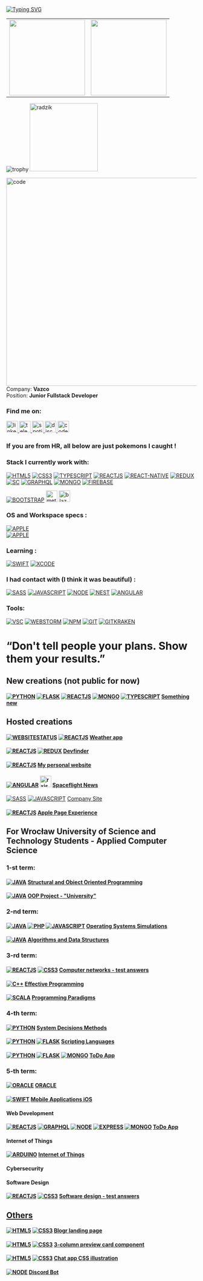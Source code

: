 <!-- ## Welcome to my github. <img src="https://media.giphy.com/media/hvRJCLFzcasrR4ia7z/giphy.gif" width="25px"> -->
[![Typing SVG](https://readme-typing-svg.herokuapp.com?size=30&duration=3000&color=F7F110&center=true&width=700&lines=Junior+Fullstack+Developer;Computer+Science+Student;Gym+Enthusiast;F1+Fan)](https://git.io/typing-svg)
<table>
  <tr>
    <td valign="top">
      <img src="https://github-readme-stats.vercel.app/api/top-langs/?username=Jakub-Radzik&langs_count=30&layout=compact&show_icons=true&icon_color=34abeb&theme=highcontrast" height="200" /></td>
    <td valign="top">
      <img src="https://github-readme-stats.vercel.app/api?username=Jakub-Radzik&show_icons=true&theme=highcontrast" height="200" />
<!--           <a href="https://awesome-github-stats.azurewebsites.net/index.html??cardType=level-alternate&theme=highcontrast">    <img  alt="jakub-radzik's GitHub Stats" src="https://awesome-github-stats.azurewebsites.net/user-stats/jakub-radzik?cardType=level-alternate&theme=highcontrast" />  </a> -->
    </td>
  </tr>

</table>
<!--
[![Ashutosh's github activity graph](https://activity-graph.herokuapp.com/graph?username=jakub-radzik&theme=react-dark)](https://github.com/ashutosh00710/github-readme-activity-graph)
-->

![trophy](https://github-profile-trophy.vercel.app/?username=Jakub-Radzik&theme=onedark)
<img height="180em" src="https://github-readme-streak-stats.herokuapp.com/?user=Jakub-Radzik&theme=highcontrast" alt="radzik" />

<!-- https://www.codewars.com/users/radzikoska123/badges/large
<a href="https://jakub-radzik.ovh"><h1>🌐 Visit my personal website 🌐 [![WEBSITESTATUS](https://img.shields.io/website-up-down-green-red/http/jakub-radzik.ovh.svg)](https://jakub-radzik.ovh/)</h1></a> 
 -->
<img align="right" src="https://camo.githubusercontent.com/5ddf73ad3a205111cf8c686f687fc216c2946a75005718c8da5b837ad9de78c9/68747470733a2f2f7468756d62732e6766796361742e636f6d2f4576696c4e657874446576696c666973682d736d616c6c2e676966" alt="code" width="550"/>


<!-- <img align="right" src="https://github.com/radzikoska123/radzikoska123/blob/main/icons/pepe1.gif" alt="gif" width="550"/> -->
<!-- <img align="right" src="https://github.com/radzikoska123/radzikoska123/blob/main/icons/programming.gif" alt="gif" width="550"/> -->
<div>
  
Company: <b>Vazco</b></br>
Position: <b>Junior Fullstack Developer</b>

### Find me on:
<div>
  
  <a href="https://www.linkedin.com/in/jakub-radzik-726682174/">
    <img src="https://github.com/radzikoska123/radzikoska123/blob/main/icons/linkedin.svg" alt="linkedin" width="30"/>
  </a>
  
  <a href="https://t.me/KubusRadzik">
    <img src="https://github.com/radzikoska123/radzikoska123/blob/main/icons/telegram.svg" alt="telegram" width="30"/>
  </a>  
  
  <a href="https://open.spotify.com/user/jradzik4?si=ba57331227964218">
    <img src="https://github.com/radzikoska123/radzikoska123/blob/main/icons/spotify.svg" alt="spotify" width="30"/>
  </a>
  
  <a href="https://discordapp.com/users/626702618298941449">
    <img src="https://github.com/radzikoska123/radzikoska123/blob/main/icons/discord.svg" alt="discord" width="30"/>
  </a>
  
  <a href="https://www.codewars.com/users/radzikoska123">
    <img src="https://github.com/radzikoska123/radzikoska123/blob/main/icons/codewars.svg" alt="codewars" width="30"/>
  </a>
  
</div>

<div>
 
### If you are from HR, all below are just pokemons I caught !
 
### Stack I currently work with:
  
<div align="left">
  
[![HTML5](https://img.shields.io/badge/-HTML5-E34F26?&style=for-the-badge&logo=html5&logoColor=white&link=https://github.com/Jakub-Radzik/Jakub-Radzik/)](https://github.com/Jakub-Radzik/Jakub-Radzik/)
[![CSS3](https://img.shields.io/badge/-CSS3-1572B6?&style=for-the-badge&logo=css3&link=https://github.com/Jakub-Radzik/Jakub-Radzik/)](https://github.com/Jakub-Radzik/Jakub-Radzik/)
[![TYPESCRIPT](https://img.shields.io/badge/TypeScript-007ACC?style=for-the-badge&logo=typescript&logoColor=white&link=https://github.com/Jakub-Radzik/Jakub-Radzik/)](https://github.com/Jakub-Radzik/Jakub-Radzik/)
[![REACTJS](https://img.shields.io/badge/-ReactJs-61DAFB?logo=react&logoColor=white&style=for-the-badge&link=https://github.com/Jakub-Radzik/Jakub-Radzik/)](https://github.com/Jakub-Radzik/Jakub-Radzik/)
[![REACT-NATIVE](https://img.shields.io/badge/React_Native-20232A?style=for-the-badge&logo=react&logoColor=61DAFB&link=https://github.com/Jakub-Radzik/Jakub-Radzik/)](https://github.com/Jakub-Radzik/Jakub-Radzik/)
[![REDUX](https://img.shields.io/badge/Redux-593D88?style=for-the-badge&logo=redux&logoColor=white&logoColor=61DAFB&link=https://github.com/Jakub-Radzik/Jakub-Radzik/)](https://github.com/Jakub-Radzik/Jakub-Radzik/)
[![SC](https://img.shields.io/badge/styled--components-DB7093?style=for-the-badge&logo=styled-components&logoColor=white&logoColor=white&logoColor=61DAFB&link=https://github.com/Jakub-Radzik/Jakub-Radzik/)](https://github.com/Jakub-Radzik/Jakub-Radzik/)
[![GRAPHQL](https://img.shields.io/badge/GraphQl-E10098?style=for-the-badge&logo=graphql&logoColor=white&link=https://github.com/Jakub-Radzik/Jakub-Radzik/)](https://github.com/Jakub-Radzik/Jakub-Radzik/) 
[![MONGO](https://img.shields.io/badge/MongoDB-4EA94B?style=for-the-badge&logo=mongodb&logoColor=white&link=https://github.com/Jakub-Radzik/Jakub-Radzik/)](https://github.com/Jakub-Radzik/Jakub-Radzik/) 
[![FIREBASE](https://img.shields.io/badge/firebase-ffca28?style=for-the-badge&logo=firebase&logoColor=black&link=https://github.com/Jakub-Radzik/Jakub-Radzik/)](https://github.com/Jakub-Radzik/Jakub-Radzik/) 


[![BOOTSTRAP](https://img.shields.io/badge/Bootstrap-563D7C?style=for-the-badge&logo=bootstrap&logoColor=white)](https://github.com/Jakub-Radzik/Jakub-Radzik/) 
<img src="https://github.com/radzikoska123/radzikoska123/blob/main/icons/meteor.png" alt="meteor" width="30"/>
<img src="https://github.com/radzikoska123/radzikoska123/blob/main/icons/blazejs.png" alt="blazejs" width="30"/>
</div>

 
### OS and Workspace specs :
  
<div align="left">
  
  [![APPLE](https://img.shields.io/badge/Apple-MacBook_Pro-999999?style=for-the-badge&logo=apple&logoColor=white&logoColor=white&logoColor=white&logoColor=61DAFB&link=https://github.com/Jakub-Radzik/Jakub-Radzik/)](https://github.com/Jakub-Radzik/Jakub-Radzik/)  
  [![APPLE](https://img.shields.io/badge/iOS-000000?style=for-the-badge&logo=ios&logoColor=white&link=https://github.com/Jakub-Radzik/Jakub-Radzik/)](https://github.com/Jakub-Radzik/Jakub-Radzik/)
  
  
</div>
  
 
### Learning :
  
<div align="left">
  
[![SWIFT](	https://img.shields.io/badge/Swift-FA7343?style=for-the-badge&logo=swift&logoColor=white&link=https://github.com/Jakub-Radzik/Jakub-Radzik/)](https://github.com/Jakub-Radzik/Jakub-Radzik/)
[![XCODE](	https://img.shields.io/badge/Xcode-007ACC?style=for-the-badge&logo=Xcode&logoColor=white&link=https://github.com/Jakub-Radzik/Jakub-Radzik/)](https://github.com/Jakub-Radzik/Jakub-Radzik/)
</div>
 
### I had contact with (I think it was beautiful) :
  
<div align="left">
  
[![SASS](https://img.shields.io/badge/Sass-CC6699?style=for-the-badge&logo=sass&logoColor=white&link=https://github.com/Jakub-Radzik/Jakub-Radzik/)](https://github.com/Jakub-Radzik/Jakub-Radzik/)
[![JAVASCRIPT](https://img.shields.io/badge/JavaScript-323330?style=for-the-badge&logo=javascript&logoColor=F7DF1E&link=https://github.com/Jakub-Radzik/Jakub-Radzik/)](https://github.com/Jakub-Radzik/Jakub-Radzik/)
[![NODE](https://img.shields.io/badge/Node.js-339933?style=for-the-badge&logo=nodedotjs&logoColor=white&link=https://github.com/Jakub-Radzik/Jakub-Radzik/)](https://github.com/Jakub-Radzik/Jakub-Radzik/)
[![NEST](https://img.shields.io/badge/nestjs-E0234E?style=for-the-badge&logo=nestjs&logoColor=white&link=https://github.com/Jakub-Radzik/Jakub-Radzik/)](https://github.com/Jakub-Radzik/Jakub-Radzik/)
[![ANGULAR](https://img.shields.io/badge/Angular-DD0031?style=for-the-badge&logo=angular&logoColor=white&link=https://github.com/Jakub-Radzik/Jakub-Radzik/)](https://github.com/Jakub-Radzik/Jakub-Radzik/)
</div>
  
<!-- ### I learn and hope for more than an afair:
<div>
</div> -->
  
<!-- ### I worked with but the love is gone :
  
<div>
<img src="https://github.com/radzikoska123/radzikoska123/blob/main/icons/java.png" alt="java" width="30"/>
<img src="https://github.com/radzikoska123/radzikoska123/blob/main/icons/spring-logo.png" alt="spring" width="30"/>
</div> -->
  
<!-- ### I had contact with and please don't start again :
<div>
<img src="https://github.com/radzikoska123/radzikoska123/blob/main/icons/php.png" alt="PHP" width="30"/>
<img src="https://github.com/radzikoska123/radzikoska123/blob/main/icons/python.png" alt="python" width="30"/>
</div> -->
  
### Tools:
<div>

  [![VSC](	https://img.shields.io/badge/Visual_Studio_Code-0078D4?style=for-the-badge&logo=visual%20studio%20code&logoColor=white&link=https://github.com/Jakub-Radzik/Jakub-Radzik/)](https://github.com/Jakub-Radzik/Jakub-Radzik/)
  [![WEBSTORM](https://img.shields.io/badge/WebStorm-000000?style=for-the-badge&logo=WebStorm&logoColor=white&link=https://github.com/Jakub-Radzik/Jakub-Radzik/)](https://github.com/Jakub-Radzik/Jakub-Radzik/)
  [![NPM](https://img.shields.io/badge/npm-CB3837?style=for-the-badge&logo=npm&logoColor=white&link=https://github.com/Jakub-Radzik/Jakub-Radzik/)](https://github.com/Jakub-Radzik/Jakub-Radzik/)
  [![GIT](https://img.shields.io/badge/GIT-E44C30?style=for-the-badge&logo=git&logoColor=white&link=https://github.com/Jakub-Radzik/Jakub-Radzik/)](https://github.com/Jakub-Radzik/Jakub-Radzik/)
  [![GITKRAKEN](https://img.shields.io/badge/GitKraken-179287?style=for-the-badge&logo=GitKraken&logoColor=white&link=https://github.com/Jakub-Radzik/Jakub-Radzik/)](https://github.com/Jakub-Radzik/Jakub-Radzik/)
</div>

# “Don't tell people your plans. Show them your results.”

<!-- ### WORKING ON: -->

  
<!-- #### <img src="https://github.com/radzikoska123/radzikoska123/blob/main/icons/react.png" alt="react" width="30"/> <img src="https://github.com/radzikoska123/radzikoska123/blob/main/icons/redux.png" alt="redux" width="30"/> <img src="https://github.com/radzikoska123/radzikoska123/blob/main/icons/java.png" alt="java" width="30"/> <img src="https://github.com/radzikoska123/radzikoska123/blob/main/icons/spring-logo.png" alt="spring" width="30"/> <a href="https://github.com/Future-Developers-Lab/Skill-Up">Skill Up</a> - Team Project
  [![Readme Card](https://github-readme-stats.vercel.app/api/pin/?username=Future-Developers-Lab&repo=Skill-Up&theme=radical)](https://github.com/Future-Developers-Lab/Skill-Up) -->

## New creations (not public for now)
#### [![PYTHON](https://img.shields.io/badge/Python-3776AB?style=for-the-badge&logo=python&logoColor=white&link=https://github.com/Jakub-Radzik/Jakub-Radzik/)](https://github.com/Jakub-Radzik/Jakub-Radzik/) [![FLASK](https://img.shields.io/badge/Flask-000000?style=for-the-badge&logo=flask&logoColor=white&link=https://github.com/Jakub-Radzik/Jakub-Radzik/)](https://github.com/Jakub-Radzik/Jakub-Radzik/) [![REACTJS](https://img.shields.io/badge/-ReactJs-61DAFB?logo=react&logoColor=white&style=for-the-badge&link=https://github.com/Jakub-Radzik/Jakub-Radzik/)](https://github.com/Jakub-Radzik/Jakub-Radzik/) [![MONGO](https://img.shields.io/badge/MongoDB-4EA94B?style=for-the-badge&logo=mongodb&logoColor=white&link=https://github.com/Jakub-Radzik/Jakub-Radzik/)](https://github.com/Jakub-Radzik/Jakub-Radzik/) [![TYPESCRIPT](https://img.shields.io/badge/TypeScript-007ACC?style=for-the-badge&logo=typescript&logoColor=white&link=https://github.com/Jakub-Radzik/Jakub-Radzik/)](https://github.com/Jakub-Radzik/Jakub-Radzik/)  <a href="https://github.com/Jakub-Radzik/Jakub-Radzik/">Something new</a>
  
## Hosted creations  
  
#### [![WEBSITESTATUS](https://img.shields.io/website-up-down-green-red/http/jakub-radzik.github.io/weatherApp.svg)](https://jakub-radzik.github.io/weatherApp/) [![REACTJS](https://img.shields.io/badge/-ReactJs-61DAFB?logo=react&logoColor=white&style=for-the-badge&link=https://github.com/Jakub-Radzik/Jakub-Radzik/)](https://github.com/Jakub-Radzik/Jakub-Radzik/) <a href="https://jakub-radzik.github.io/weatherApp/">Weather app</a>

#### [![REACTJS](https://img.shields.io/badge/-ReactJs-61DAFB?logo=react&logoColor=white&style=for-the-badge&link=https://github.com/Jakub-Radzik/Jakub-Radzik/)](https://github.com/Jakub-Radzik/Jakub-Radzik/) [![REDUX](https://img.shields.io/badge/Redux-593D88?style=for-the-badge&logo=redux&logoColor=white&logoColor=61DAFB&link=https://github.com/Jakub-Radzik/Jakub-Radzik/)](https://github.com/Jakub-Radzik/Jakub-Radzik/) <a href="https://jakub-radzik.github.io/devfinder/">Devfinder</a>
  
<!-- #### <img src="https://github.com/radzikoska123/radzikoska123/blob/main/icons/react.png" alt="react" width="30"/> <img src="https://github.com/radzikoska123/radzikoska123/blob/main/icons/redux.png" alt="redux" width="30"/> <a href="https://jakub-radzik.github.io/countries/">REST Countries API</a> -->
#### [![REACTJS](https://img.shields.io/badge/-ReactJs-61DAFB?logo=react&logoColor=white&style=for-the-badge&link=https://github.com/Jakub-Radzik/Jakub-Radzik/)](https://github.com/Jakub-Radzik/Jakub-Radzik/) <a href="https://jakub-radzik.ovh/">My personal website</a>
#### [![ANGULAR](https://img.shields.io/badge/Angular-DD0031?style=for-the-badge&logo=angular&logoColor=white&link=https://github.com/Jakub-Radzik/Jakub-Radzik/)](https://github.com/Jakub-Radzik/Jakub-Radzik/) <img src="https://github.com/radzikoska123/radzikoska123/blob/main/icons/rxjs.png" alt="rxjs" width="30"/> <a href="https://jakub-radzik.github.io/Rekrutacja/">Spaceflight News</a>
<!-- #### <img src="https://github.com/radzikoska123/radzikoska123/blob/main/icons/angular.svg" alt="angular" width="30"/> <img src="https://github.com/radzikoska123/radzikoska123/blob/main/icons/rxjs.png" alt="rxjs" width="30"/> <a href="https://jakub-radzik.github.io/challenge5host/">Calculator</a>
#### <img src="https://github.com/radzikoska123/radzikoska123/blob/main/icons/angular.svg" alt="angular" width="30"/> <img src="https://github.com/radzikoska123/radzikoska123/blob/main/icons/rxjs.png" alt="rxjs" width="30"/> <a href="https://jakub-radzik.github.io/ip-tracker/">IP Tracker</a> -->
#### 
  [![SASS](https://img.shields.io/badge/Sass-CC6699?style=for-the-badge&logo=sass&logoColor=white&link=https://github.com/Jakub-Radzik/Jakub-Radzik/)](https://github.com/Jakub-Radzik/Jakub-Radzik/)
[![JAVASCRIPT](https://img.shields.io/badge/JavaScript-323330?style=for-the-badge&logo=javascript&logoColor=F7DF1E&link=https://github.com/Jakub-Radzik/Jakub-Radzik/)](https://github.com/Jakub-Radzik/Jakub-Radzik/) <a href="https://bruk-systempol.pl/">Company Site</a>
  
#### [![REACTJS](https://img.shields.io/badge/-ReactJs-61DAFB?logo=react&logoColor=white&style=for-the-badge&link=https://github.com/Jakub-Radzik/Jakub-Radzik/)](https://github.com/Jakub-Radzik/Jakub-Radzik/) <a href="https://jakub-radzik.github.io/apple-page-experience/">Apple Page Experience</a>

## For Wrocław University of Science and Technology Students - Applied Computer Science  
### 1-st term:
#### [![JAVA](https://img.shields.io/badge/Java-ED8B00?style=for-the-badge&logo=java&logoColor=white&link=https://github.com/Jakub-Radzik/Jakub-Radzik/)](https://github.com/Jakub-Radzik/Jakub-Radzik/) <a href="https://github.com/Jakub-Radzik/PSiO">Structural and Obiect Oriented Programming</a>
#### [![JAVA](https://img.shields.io/badge/Java-ED8B00?style=for-the-badge&logo=java&logoColor=white&link=https://github.com/Jakub-Radzik/Jakub-Radzik/)](https://github.com/Jakub-Radzik/Jakub-Radzik/) <a href="https://github.com/Jakub-Radzik/Uczelnia">OOP Project - "University"</a>
  
###  2-nd term:
#### [![JAVA](https://img.shields.io/badge/Java-ED8B00?style=for-the-badge&logo=java&logoColor=white&link=https://github.com/Jakub-Radzik/Jakub-Radzik/)](https://github.com/Jakub-Radzik/Jakub-Radzik/) [![PHP](https://img.shields.io/badge/PHP-777BB4?style=for-the-badge&logo=php&logoColor=white&link=https://github.com/Jakub-Radzik/Jakub-Radzik/)](https://github.com/Jakub-Radzik/Jakub-Radzik/) [![JAVASCRIPT](https://img.shields.io/badge/JavaScript-323330?style=for-the-badge&logo=javascript&logoColor=F7DF1E&link=https://github.com/Jakub-Radzik/Jakub-Radzik/)](https://github.com/Jakub-Radzik/Jakub-Radzik/)  <a href="https://github.com/radzikoska123/Operating-Systems-Laboratory">Operating Systems Simulations</a>
#### [![JAVA](https://img.shields.io/badge/Java-ED8B00?style=for-the-badge&logo=java&logoColor=white&link=https://github.com/Jakub-Radzik/Jakub-Radzik/)](https://github.com/Jakub-Radzik/Jakub-Radzik/) <a href="https://github.com/radzikoska123/Algorithms-and-data-structures">Algorithms and Data Structures</a>
###  3-rd term:
#### [![REACTJS](https://img.shields.io/badge/-ReactJs-61DAFB?logo=react&logoColor=white&style=for-the-badge&link=https://github.com/Jakub-Radzik/Jakub-Radzik/)](https://github.com/Jakub-Radzik/Jakub-Radzik/) [![CSS3](https://img.shields.io/badge/-CSS3-1572B6?&style=for-the-badge&logo=css3&link=https://github.com/Jakub-Radzik/Jakub-Radzik/)](https://github.com/Jakub-Radzik/Jakub-Radzik/) <a href="https://jakub-radzik.github.io/networks-test/">Computer networks - test answers
#### [![C++](https://img.shields.io/badge/C%2B%2B-00599C?style=for-the-badge&logo=c%2B%2B&logoColor=white&link=https://github.com/Jakub-Radzik/Jakub-Radzik/)](https://github.com/Jakub-Radzik/Jakub-Radzik/) <a href="https://github.com/radzikoska123/effective-programming-techniques">Effective Programming</a>
#### [![SCALA](https://img.shields.io/badge/Scala-DC322F?style=for-the-badge&logo=scala&logoColor=white&link=https://github.com/Jakub-Radzik/Jakub-Radzik/)](https://github.com/Jakub-Radzik/Jakub-Radzik/) <a href="https://github.com/radzikoska123/programming-paradigms">Programming Paradigms</a>

###  4-th term:
#### [![PYTHON](https://img.shields.io/badge/Python-3776AB?style=for-the-badge&logo=python&logoColor=white&link=https://github.com/Jakub-Radzik/Jakub-Radzik/)](https://github.com/Jakub-Radzik/Jakub-Radzik/) <a href="https://github.com/Jakub-Radzik/system-decisions-methods">System Decisions Methods</a>
#### [![PYTHON](https://img.shields.io/badge/Python-3776AB?style=for-the-badge&logo=python&logoColor=white&link=https://github.com/Jakub-Radzik/Jakub-Radzik/)](https://github.com/Jakub-Radzik/Jakub-Radzik/) [![FLASK](https://img.shields.io/badge/Flask-000000?style=for-the-badge&logo=flask&logoColor=white&link=https://github.com/Jakub-Radzik/Jakub-Radzik/)](https://github.com/Jakub-Radzik/Jakub-Radzik/)  <a href="https://github.com/Jakub-Radzik/ScritpingLanguages">Scripting Languages</a>
#### [![PYTHON](https://img.shields.io/badge/Python-3776AB?style=for-the-badge&logo=python&logoColor=white&link=https://github.com/Jakub-Radzik/Jakub-Radzik/)](https://github.com/Jakub-Radzik/Jakub-Radzik/) [![FLASK](https://img.shields.io/badge/Flask-000000?style=for-the-badge&logo=flask&logoColor=white&link=https://github.com/Jakub-Radzik/Jakub-Radzik/)](https://github.com/Jakub-Radzik/Jakub-Radzik/) [![MONGO](https://img.shields.io/badge/MongoDB-4EA94B?style=for-the-badge&logo=mongodb&logoColor=white&link=https://github.com/Jakub-Radzik/Jakub-Radzik/)](https://github.com/Jakub-Radzik/Jakub-Radzik/)  <a href="https://slp-todo.herokuapp.com">ToDo App</a>
  
###  5-th term:
####  [![ORACLE](https://img.shields.io/badge/Oracle-F80000?style=for-the-badge&logo=oracle&logoColor=black&link=https://github.com/Jakub-Radzik/ORACLE)](https://github.com/Jakub-Radzik/ORACLE) <a href="https://github.com/Jakub-Radzik/ORACLE">ORACLE</a>
#### [![SWIFT](https://img.shields.io/badge/Swift-FA7343?style=for-the-badge&logo=swift&logoColor=white&link=https://github.com/Jakub-Radzik/Jakub-Radzik/)](https://github.com/Jakub-Radzik/Mobile-Applications-iOS) <a href="https://github.com/Jakub-Radzik/Mobile-Applications-iOS">Mobile Applications iOS</a>
#### Web Development
#### [![REACTJS](https://img.shields.io/badge/-ReactJs-61DAFB?logo=react&logoColor=white&style=for-the-badge&link=https://github.com/Jakub-Radzik/Jakub-Radzik/)](https://github.com/Jakub-Radzik/Jakub-Radzik/) [![GRAPHQL](https://img.shields.io/badge/GraphQl-E10098?style=for-the-badge&logo=graphql&logoColor=white&link=https://github.com/Jakub-Radzik/Jakub-Radzik/)](https://github.com/Jakub-Radzik/Jakub-Radzik/) [![NODE](https://img.shields.io/badge/Node.js-339933?style=for-the-badge&logo=nodedotjs&logoColor=white&link=https://github.com/Jakub-Radzik/Jakub-Radzik/)](https://github.com/Jakub-Radzik/Jakub-Radzik/) [![EXPRESS](https://img.shields.io/badge/Express.js-404D59?style=for-the-badge&link=https://github.com/Jakub-Radzik/Jakub-Radzik/)](https://github.com/Jakub-Radzik/Jakub-Radzik/) [![MONGO](https://img.shields.io/badge/MongoDB-4EA94B?style=for-the-badge&logo=mongodb&logoColor=white&link=https://github.com/Jakub-Radzik/Jakub-Radzik/)](https://github.com/Jakub-Radzik/Jakub-Radzik/)  <a href="https://github.com/Jakub-Radzik/WEB_TODO">ToDo App</a>
#### Internet of Things
#### [![ARDUINO](https://img.shields.io/badge/Arduino_IDE-00979D?style=for-the-badge&logo=arduino&logoColor=white&link=https://github.com/Jakub-Radzik)](https://github.com/Jakub-Radzik/Internet-of-Things) <a href="https://github.com/Jakub-Radzik/Internet-of-Things">Internet of Things</a>
#### Cybersecurity
#### Software Design
  
#### [![REACTJS](https://img.shields.io/badge/-ReactJs-61DAFB?logo=react&logoColor=white&style=for-the-badge&link=https://github.com/Jakub-Radzik/Jakub-Radzik/)](https://github.com/Jakub-Radzik/Jakub-Radzik/) [![CSS3](https://img.shields.io/badge/-CSS3-1572B6?&style=for-the-badge&logo=css3&link=https://github.com/Jakub-Radzik/Jakub-Radzik/)](https://github.com/Jakub-Radzik/Jakub-Radzik/) <a href="https://jakub-radzik.github.io/software-design-test/">Software design - test answers

## Others
#### [![HTML5](https://img.shields.io/badge/-HTML5-E34F26?&style=for-the-badge&logo=html5&logoColor=white&link=https://github.com/Jakub-Radzik/Jakub-Radzik/)](https://github.com/Jakub-Radzik/Jakub-Radzik/) [![CSS3](https://img.shields.io/badge/-CSS3-1572B6?&style=for-the-badge&logo=css3&link=https://github.com/Jakub-Radzik/Jakub-Radzik/)](https://github.com/Jakub-Radzik/Jakub-Radzik/) <a href="https://github.com/radzikoska123/Challenges">Blogr landing page</a>
#### [![HTML5](https://img.shields.io/badge/-HTML5-E34F26?&style=for-the-badge&logo=html5&logoColor=white&link=https://github.com/Jakub-Radzik/Jakub-Radzik/)](https://github.com/Jakub-Radzik/Jakub-Radzik/) [![CSS3](https://img.shields.io/badge/-CSS3-1572B6?&style=for-the-badge&logo=css3&link=https://github.com/Jakub-Radzik/Jakub-Radzik/)](https://github.com/Jakub-Radzik/Jakub-Radzik/) <a href="https://github.com/radzikoska123/Challenges">3-column preview card component</a>
#### [![HTML5](https://img.shields.io/badge/-HTML5-E34F26?&style=for-the-badge&logo=html5&logoColor=white&link=https://github.com/Jakub-Radzik/Jakub-Radzik/)](https://github.com/Jakub-Radzik/Jakub-Radzik/) [![CSS3](https://img.shields.io/badge/-CSS3-1572B6?&style=for-the-badge&logo=css3&link=https://github.com/Jakub-Radzik/Jakub-Radzik/)](https://github.com/Jakub-Radzik/Jakub-Radzik/) <a href="https://github.com/radzikoska123/Challenges">Chat app CSS illustration</a>
#### [![NODE](https://img.shields.io/badge/Node.js-339933?style=for-the-badge&logo=nodedotjs&logoColor=white&link=https://github.com/Jakub-Radzik/Jakub-Radzik/)](https://github.com/Jakub-Radzik/Jakub-Radzik/) <a href="https://github.com/radzikoska123/DiscordBot">Discord Bot</a>




<!-- ### Learning: -->
<!-- <div> -->
<!-- <img src="https://github.com/radzikoska123/radzikoska123/blob/main/icons/node.png" alt="NODE" width="30"/> -->
<!-- <img src="https://github.com/radzikoska123/radzikoska123/blob/main/icons/junit5.png" alt="junit5" width="30"/> -->
<!-- <img src="https://github.com/radzikoska123/radzikoska123/blob/main/icons/maven.png" alt="maven" width="25"/> -->
<!-- <img src="https://github.com/radzikoska123/radzikoska123/blob/main/icons/mockito.png" alt="mockito" width="60"/> -->
<!-- </div> -->

<!-- ### Basic knowledge: -->

  
</div>



<!--
**radzikoska123/radzikoska123** is a ✨ _special_ ✨ repository because its `README.md` (this file) appears on your GitHub profile.

Here are some ideas to get you started:

- 🔭 I’m currently working on ...
- 🌱 I’m currently learning ...
- 👯 I’m looking to collaborate on ...
- 🤔 I’m looking for help with ...
- 💬 Ask me about ...
- 📫 How to reach me: ...
- 😄 Pronouns: ...
- ⚡ Fun fact: ...
-->
